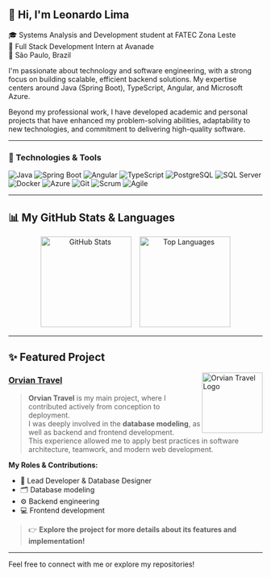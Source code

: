 ## 👋 Hi, I'm Leonardo Lima

🎓 Systems Analysis and Development student at FATEC Zona Leste  
💼 Full Stack Development Intern at Avanade  
📍 São Paulo, Brazil

I'm passionate about technology and software engineering, with a strong focus on building scalable, efficient backend solutions. My expertise centers around Java (Spring Boot), TypeScript, Angular, and Microsoft Azure.

Beyond my professional work, I have developed academic and personal projects that have enhanced my problem-solving abilities, adaptability to new technologies, and commitment to delivering high-quality software.

---

### 🚀 Technologies & Tools

![Java](https://img.shields.io/badge/Java-007396?style=for-the-badge&logo=java&logoColor=white)
![Spring Boot](https://img.shields.io/badge/Spring_Boot-6DB33F?style=for-the-badge&logo=spring-boot&logoColor=white)
![Angular](https://img.shields.io/badge/Angular-DD0031?style=for-the-badge&logo=angular&logoColor=white)
![TypeScript](https://img.shields.io/badge/TypeScript-3178C6?style=for-the-badge&logo=typescript&logoColor=white)
![PostgreSQL](https://img.shields.io/badge/PostgreSQL-4169E1?style=for-the-badge&logo=postgresql&logoColor=white)
![SQL Server](https://img.shields.io/badge/SQL_Server-CC2927?style=for-the-badge&logo=microsoft-sql-server&logoColor=white)
![Docker](https://img.shields.io/badge/Docker-2496ED?style=for-the-badge&logo=docker&logoColor=white)
![Azure](https://img.shields.io/badge/Azure-0078D4?style=for-the-badge&logo=microsoft-azure&logoColor=white)
![Git](https://img.shields.io/badge/Git-F05032?style=for-the-badge&logo=git&logoColor=white)
![Scrum](https://img.shields.io/badge/Scrum-6DB33F?style=for-the-badge&logo=trello&logoColor=white)
![Agile](https://img.shields.io/badge/Agile-29ABE2?style=for-the-badge&logo=agile&logoColor=white)

---

## 📊 My GitHub Stats & Languages

<p align="center">
  <img src="https://github-readme-stats.vercel.app/api?username=leolimaferreira&show_icons=true&theme=radical" alt="GitHub Stats" height="180">
  &nbsp;&nbsp;
  <img src="https://github-readme-stats.vercel.app/api/top-langs/?username=leolimaferreira&layout=compact&theme=radical" alt="Top Languages" height="180">
</p>

---

## ✨ Featured Project

<a href="https://github.com/Orvian-Travel" target="_blank">
  <img src="https://avatars.githubusercontent.com/u/218777610?s=200&v=4" alt="Orvian Travel Logo" width="120" align="right"/>
</a>

### [Orvian Travel](https://github.com/Orvian-Travel)

> **Orvian Travel** is my main project, where I contributed actively from conception to deployment.  
> I was deeply involved in the **database modeling**, as well as backend and frontend development.  
> This experience allowed me to apply best practices in software architecture, teamwork, and modern web development.

**My Roles & Contributions:**
- 🎯 Lead Developer & Database Designer
- 🗂️ Database modeling
- ⚙️ Backend engineering
- 💻 Frontend development

> 👉 **Explore the project for more details about its features and implementation!**

---

Feel free to connect with me or explore my repositories!
